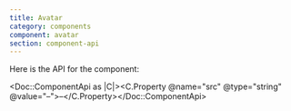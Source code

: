 ```yaml
---
title: Avatar
category: components
component: avatar
section: component-api
---
```


Here is the API for the component:

<Doc::ComponentApi as |C|><C.Property @name="src" @type="string" @value="–">–</C.Property></Doc::ComponentApi>